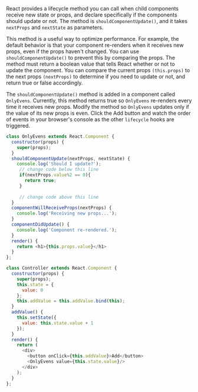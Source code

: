 React provides a lifecycle method you can call when child components receive new state or props, 
and declare specifically if the components should update or not. 
The method is `shouldComponentUpdate()`, and it takes `nextProps` and `nextState` as parameters.

This method is a useful way to optimize performance. 
For example, the default behavior is that your component re-renders when it receives new props, 
even if the props haven't changed. You can use `shouldComponentUpdate()` to prevent this by comparing the props. 
The method must return a boolean value that tells React whether or not to update the component. 
You can compare the current props `(this.props)` to the next props `(nextProps)` to determine if you need to update or not, 
and return true or false accordingly.


The `shouldComponentUpdate()` method is added in a component called `OnlyEvens`. 
Currently, this method returns true so `OnlyEvens` re-renders every time it receives new props. 
Modify the method so `OnlyEvens` updates only if the value of its new props is even. 
Click the Add button and watch the order of events in your browser's console as the other `lifecycle` hooks are triggered.

```js
class OnlyEvens extends React.Component {
  constructor(props) {
    super(props);
  }
  shouldComponentUpdate(nextProps, nextState) {
    console.log('Should I update?');
     // change code below this line
     if(nextProps.value%2 == 0){
       return true;
     }
    
     // change code above this line
  }
  componentWillReceiveProps(nextProps) {
    console.log('Receiving new props...');
  }
  componentDidUpdate() {
    console.log('Component re-rendered.');
  }
  render() {
    return <h1>{this.props.value}</h1>
  }
};

class Controller extends React.Component {
  constructor(props) {
    super(props);
    this.state = {
      value: 0
    };
    this.addValue = this.addValue.bind(this);
  }
  addValue() {
    this.setState({
      value: this.state.value + 1
    });
  }
  render() {
    return (
      <div>
        <button onClick={this.addValue}>Add</button>
        <OnlyEvens value={this.state.value}/>
      </div>
    );
  }
};
